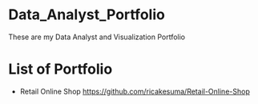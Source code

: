 # Data_Analyst_Portfolio
These are my Data Analyst and Visualization Portfolio

# List of Portfolio

- Retail Online Shop https://github.com/ricakesuma/Retail-Online-Shop
